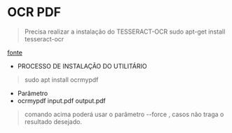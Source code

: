 <h1>OCR PDF</h1>

>Precisa realizar a instalação do TESSERACT-OCR
>sudo apt-get install tesseract-ocr
>
[fonte](https://www.baeldung.com/linux/ocr-tools)

* PROCESSO DE INSTALAÇÃO DO UTILITÁRIO 
>sudo apt install ocrmypdf

* Parâmetro
* ocrmypdf input.pdf output.pdf

>comando acima poderá usar o parâmetro --force , casos não traga o resultado desejado.
